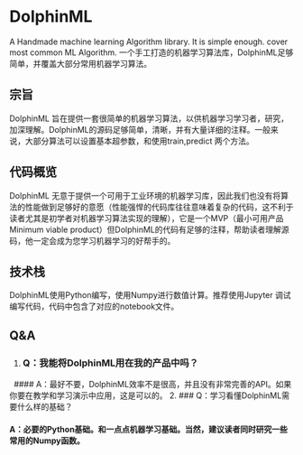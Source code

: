 # DolphinML
A Handmade machine learning Algorithm library. It is simple enough. cover most common ML Algorithm.
一个手工打造的机器学习算法库，DolphinML足够简单，并覆盖大部分常用机器学习算法。
## 宗旨
DolphinML 旨在提供一套很简单的机器学习算法，以供机器学习学习者，研究，加深理解。DolphinML的源码足够简单，清晰，并有大量详细的注释。一般来说，大部分算法可以设置基本超参数，和使用train,predict 两个方法。
## 代码概览
DolphinML 无意于提供一个可用于工业环境的机器学习库，因此我们也没有将算法的性能做到足够好的意愿（性能强悍的代码库往往意味着复杂的代码，这不利于读者尤其是初学者对机器学习算法实现的理解），它是一个MVP（最小可用产品 Minimum viable product）但DolphinML的代码有足够的注释，帮助读者理解源码，他一定会成为您学习机器学习的好帮手的。
## 技术栈
DolphinML使用Python编写，使用Numpy进行数值计算。推荐使用Jupyter 调试编写代码，代码中包含了对应的notebook文件。
## Q&A
1. ### Q：我能将DolphinML用在我的产品中吗？
   #### A：最好不要，DolphinML效率不是很高，并且没有非常完善的API。如果你要在教学和学习演示中应用，这是可以的。
2. ### Q：学习看懂DolphinML需要什么样的基础？
   #### A：必要的Python基础。和一点点机器学习基础。当然，建议读者同时研究一些常用的Numpy函数。
 
